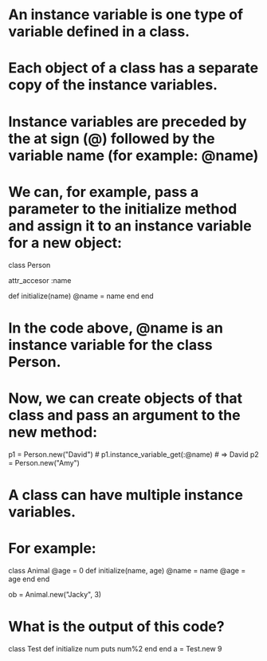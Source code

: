 # An instance variable is one type of variable defined in a class.
# Each object of a class has a separate copy of the instance variables.
# Instance variables are preceded by the at sign (@) followed by the variable name (for example: @name)
# We can, for example, pass a parameter to the initialize method and assign it to an instance variable for a new object:

class Person

attr_accesor :name

  def initialize(name)
    @name = name
  end
end

# In the code above, @name is an instance variable for the class Person.
# Now, we can create objects of that class and pass an argument to the new method:
p1 = Person.new("David") # p1.instance_variable_get(:@name) # => David
p2 = Person.new("Amy")


# A class can have multiple instance variables.
# For example:
class Animal
  @age = 0
  def initialize(name, age)
    @name = name
    @age = age
  end
end

ob = Animal.new("Jacky", 3)

# What is the output of this code?
class Test
  def initialize num
    puts num%2
  end
end
a = Test.new 9

